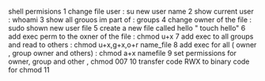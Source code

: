 shell permisions
1  change file user :  su new user name
2 show current user : whoami
3 show all grouos im part of : groups
4 change owner of the file : sudo shown new user  file
5 create a new file called hello " touch hello" 
6 add exec perm to the oxner of the file : chmod u+x
7 add exec to all groups and read to others : chmod u+x,g+x,o+r name_file
8 add exec for all ( owner , group owner and others) : chmod a+x namefile
9 set permissions for owner, group and other , chmod 007
10 transfer code RWX to binary code for chmod
11 
